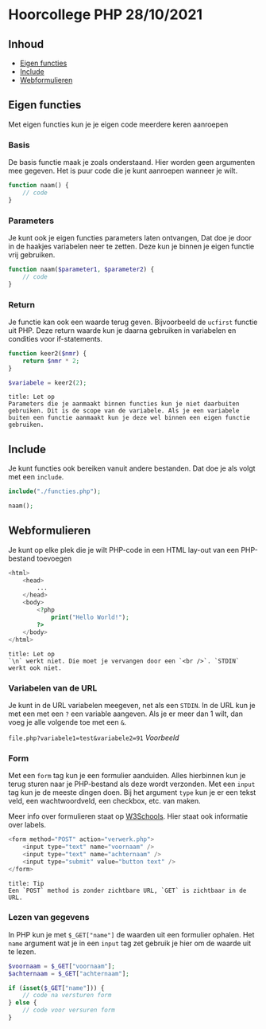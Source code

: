 # Hoorcollege PHP 28/10/2021

## Inhoud

- [Eigen functies](#Eigen%20functies)
- [Include](#Include)
- [Webformulieren](#Webformulieren)

## Eigen functies

Met eigen functies kun je je eigen code meerdere keren aanroepen

### Basis

De basis functie maak je zoals onderstaand. Hier worden geen argumenten mee gegeven. Het is puur code die je kunt aanroepen wanneer je wilt.

```php
function naam() {
	// code
}
```

### Parameters

Je kunt ook je eigen functies parameters laten ontvangen, Dat doe je door in de haakjes variabelen neer te zetten. Deze kun je binnen je eigen functie vrij gebruiken.

```php
function naam($parameter1, $parameter2) {
	// code
}
```

### Return

Je functie kan ook een waarde terug geven. Bijvoorbeeld de `ucfirst` functie uit PHP. Deze return waarde kun je daarna gebruiken in variabelen en condities voor if-statements.

```php
function keer2($nmr) {
	return $nmr * 2;
}

$variabele = keer2(2);
```

```ad-warning
title: Let op
Parameters die je aanmaakt binnen functies kun je niet daarbuiten gebruiken. Dit is de scope van de variabele. Als je een variabele buiten een functie aanmaakt kun je deze wel binnen een eigen functie gebruiken.
```

## Include

Je kunt functies ook bereiken vanuit andere bestanden. Dat doe je als volgt met een `include`.

```php
include("./functies.php");

naam();
```

## Webformulieren

Je kunt op elke plek die je wilt PHP-code in een HTML lay-out van een PHP-bestand toevoegen

```php
<html>
	<head>
		...
	</head>
	<body>
		<?php
			print("Hello World!");
		?>
	</body>
</html>
```

```ad-info
title: Let op
`\n` werkt niet. Die moet je vervangen door een `<br />`. `STDIN` werkt ook niet.
```

### Variabelen van de URL

Je kunt in de URL variabelen meegeven, net als een `STDIN`. In de URL kun je met een met een `?` een variable aangeven. Als je er meer dan 1 wilt, dan voeg je alle volgende toe met een `&`.

`file.php?variabele1=test&variabele2=91`
_Voorbeeld_

### Form

Met een `form` tag kun je een formulier aanduiden. Alles hierbinnen kun je terug sturen naar je PHP-bestand als deze wordt verzonden. Met een `input` tag kun je de meeste dingen doen. Bij het argument `type` kun je er een tekst veld, een wachtwoordveld, een checkbox, etc. van maken.

Meer info over formulieren staat op [W3Schools](https://www.w3schools.com/html/html_forms.asp). Hier staat ook informatie over labels.

```php
<form method="POST" action="verwerk.php">
	<input type="text" name="voornaam" />
	<input type="text" name="achternaam" />
	<input type="submit" value="button text" />
</form>
```

```ad-info
title: Tip
Een `POST` method is zonder zichtbare URL, `GET` is zichtbaar in de URL.
```

### Lezen van gegevens

In PHP kun je met `$_GET["name"]` de waarden uit een formulier ophalen. Het `name` argument wat je in een `input` tag zet gebruik je hier om de waarde uit te lezen.

```php
$voornaam = $_GET["voornaam"];
$achternaam = $_GET["achternaam"];
```

```php
if (isset($_GET["name"])) {
	// code na versturen form
} else {
	// code voor versuren form
}
```
